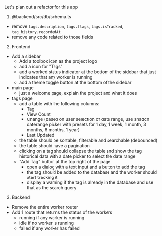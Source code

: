 Let's plan out a refactor for this app

1. @backend/src/db/schema.ts

- remove `tags.description`, `tags.flags`, `tags.isTracked`, `tag_history.recordedAt`
- remove any code related to those fields

2. Frontend

- Add a sidebar
  - Add a toolbox icon as the project logo
  - add a icon for "Tags"
  - add a worked status indicator at the bottom of the sidebar that just indicates that any worker is running
  - add a theme toggle button at the bottom of the sidebar
- main page
  - just a welcome page, explain the project and what it does
- tags page
  - add a table with the following columns:
    - Tag
    - View Count
    - Change (based on user selection of date range, use shadcn daterange picker with presets for 1 day, 1 week, 1 month, 3 months, 6 months, 1 year)
    - Last Updated
  - the table should be sortable, filterable and searchable (debounced)
  - the table should have a pagination
  - clicking on a tag should collapse the table and show the tag historical data with a date picker to select the date range
  - "Add Tag" button at the top right of the page
    - open a dialog with a text input and a button to add the tag
    - the tag should be added to the database and the worker should start tracking it
    - display a warning if the tag is already in the database and use that as the search query

3. Backend

- Remove the entire worker router
- Add 1 route that returns the status of the workers
  - running if any worker is running
  - idle if no worker is running
  - failed if any worker has failed
